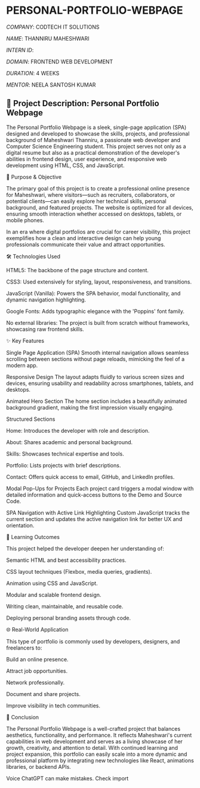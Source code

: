 # PERSONAL-PORTFOLIO-WEBPAGE

*COMPANY*: CODTECH IT SOLUTIONS

*NAME*: THANNIRU MAHESHWARI

*INTERN ID*:

*DOMAIN*: FRONTEND WEB DEVELOPMENT

*DURATION*: 4 WEEKS

*MENTOR*: NEELA SANTOSH KUMAR

## 📄 Project Description: Personal Portfolio Webpage 

The Personal Portfolio Webpage is a sleek, single-page application (SPA) designed and developed to showcase the skills, projects, and professional background of Maheshwari Thanniru, a passionate web developer and Computer Science Engineering student. This project serves not only as a digital resume but also as a practical demonstration of the developer's abilities in frontend design, user experience, and responsive web development using HTML, CSS, and JavaScript.

🎯 Purpose & Objective

The primary goal of this project is to create a professional online presence for Maheshwari, where visitors—such as recruiters, collaborators, or potential clients—can easily explore her technical skills, personal background, and featured projects. The website is optimized for all devices, ensuring smooth interaction whether accessed on desktops, tablets, or mobile phones.

In an era where digital portfolios are crucial for career visibility, this project exemplifies how a clean and interactive design can help young professionals communicate their value and attract opportunities.

🛠️ Technologies Used

HTML5: The backbone of the page structure and content.

CSS3: Used extensively for styling, layout, responsiveness, and transitions.

JavaScript (Vanilla): Powers the SPA behavior, modal functionality, and dynamic navigation highlighting.

Google Fonts: Adds typographic elegance with the 'Poppins' font family.

No external libraries: The project is built from scratch without frameworks, showcasing raw frontend skills.

✨ Key Features

Single Page Application (SPA)
Smooth internal navigation allows seamless scrolling between sections without page reloads, mimicking the feel of a modern app.

Responsive Design
The layout adapts fluidly to various screen sizes and devices, ensuring usability and readability across smartphones, tablets, and desktops.

Animated Hero Section
The home section includes a beautifully animated background gradient, making the first impression visually engaging.

Structured Sections

Home: Introduces the developer with role and description.

About: Shares academic and personal background.

Skills: Showcases technical expertise and tools.

Portfolio: Lists projects with brief descriptions.

Contact: Offers quick access to email, GitHub, and LinkedIn profiles.

Modal Pop-Ups for Projects
Each project card triggers a modal window with detailed information and quick-access buttons to the Demo and Source Code.

SPA Navigation with Active Link Highlighting
Custom JavaScript tracks the current section and updates the active navigation link for better UX and orientation.

🧠 Learning Outcomes

This project helped the developer deepen her understanding of:

Semantic HTML and best accessibility practices.

CSS layout techniques (Flexbox, media queries, gradients).

Animation using CSS and JavaScript.

Modular and scalable frontend design.

Writing clean, maintainable, and reusable code.

Deploying personal branding assets through code.

🌐 Real-World Application

This type of portfolio is commonly used by developers, designers, and freelancers to:

Build an online presence.

Attract job opportunities.

Network professionally.

Document and share projects.

Improve visibility in tech communities.

📌 Conclusion

The Personal Portfolio Webpage is a well-crafted project that balances aesthetics, functionality, and performance. It reflects Maheshwari's current capabilities in web development and serves as a living showcase of her growth, creativity, and attention to detail. With continued learning and project expansion, this portfolio can easily scale into a more dynamic and professional platform by integrating new technologies like React, animations libraries, or backend APIs.


Voice
ChatGPT can make mistakes. Check import
